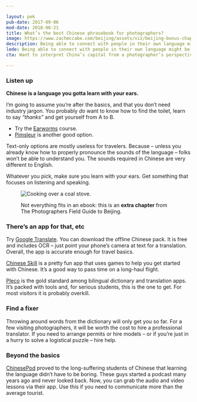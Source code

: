 ```yaml
---

layout: pek
pub-date: 2017-09-06
mod-date: 2018-08-21
title: What’s the best Chinese phrasebook for photographers?
image: https://www.zachmccabe.com/beijing/assets/viz/beijing-bonus-chapter-250.png
description: Being able to connect with people in their own language might be the most underrated tool in the travel photographer’s camera bag.
lede: Being able to connect with people in their own language might be the most underrated tool in the travel photographer’s camera bag.
cta: Want to interpret China’s capital from a photographer’s perspective? Read <b>The Photographers Field Guide to Beijing</b>. Get <a href="https://www.amazon.com/Photographers-Field-Guide-Beijing-McCabe-ebook/dp/B072FVKP45/" alt="">your copy</a> before your flight boards.

---
```


### Listen up

**Chinese is a language you gotta learn with your ears.**

I’m going to assume you’re after the basics, and that you don’t need industry jargon. You probably *do* want to know how to find the toilet, learn to say *“thanks”* and get yourself from A to B.

* Try the [Earworms](https://www.amazon.com/Rapid-Mandarin-Chinese-Volume-1/dp/B000FG5NUG/) course.
* [Pimsleur](https://www.amazon.com/Chinese-Mandarin-Level-Lessons-1-5/dp/B003F233NG/) is another good option.

Text-only options are mostly useless for travelers. Because – unless you already know how to properly pronounce the sounds of the language – folks won’t be able to understand you. The sounds required in Chinese are very different to English.

Whatever you pick, make sure you learn with your ears. Get something that focuses on listening and speaking.


<figure>
<img class="vizdot" src="https://www.zachmccabe.com/beijing/assets/viz/hero/bw-cooking2-1k.jpg" alt="Cooking over a coal stove." />
  <figcaption>
    <p>Not everything fits in an ebook: this is an <b>extra chapter</b> from The Photographers Field Guide to Beijing.</p>
  </figcaption>
</figure>


### There’s an app for that, etc

Try [Google Translate](https://support.google.com/translate/answer/6350850). You can download the offline Chinese pack. It is free and includes OCR – just point your phone’s camera at text for a translation. Overall, the app is accurate enough for travel basics.

[Chinese Skill](http://www.chinese-skill.com/cs.html) is a pretty fun app that uses games to help you get started with Chinese. It’s a good way to pass time on a long-haul flight.

[Pleco](https://www.pleco.com/) is the gold standard among bilingual dictionary and translation apps. It’s packed with tools and, for serious students, this is the one to get. For most visitors it is probably overkill.


### Find a fixer

Throwing around words from the dictionary will only get you so far. For a few visiting photographers, it will be worth the cost to hire a professional translator. If you need to arrange permits or hire models – or if you’re just in a hurry to solve a logistical puzzle – hire help.

### Beyond the basics

[ChinesePod](https://chinesepod.com/) proved to the long-suffering students of Chinese that learning the language didn’t have to be boring. These guys started a podcast many years ago and never looked back. Now, you can grab the audio and video lessons via their app. Use this if you need to communicate more than the average tourist.
